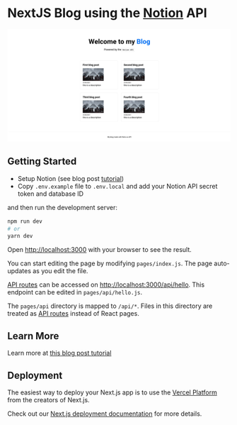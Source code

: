 NextJS Blog using the [Notion](https://developers.notion.com/) API
==================================================================

![](./docs/index.png)

## Getting Started

- Setup Notion (see blog post [tutorial](https://medium.com/@karadalex/create-a-blog-with-nextjs-and-notion-as-a-cms-f0a7dde06921))
- Copy `.env.example` file to `.env.local` and add your Notion API secret token and database ID

and then run the development server:
```bash
npm run dev
# or
yarn dev
```

Open [http://localhost:3000](http://localhost:3000) with your browser to see the result.

You can start editing the page by modifying `pages/index.js`. The page auto-updates as you edit the file.

[API routes](https://nextjs.org/docs/api-routes/introduction) can be accessed on [http://localhost:3000/api/hello](http://localhost:3000/api/hello). This endpoint can be edited in `pages/api/hello.js`.

The `pages/api` directory is mapped to `/api/*`. Files in this directory are treated as [API routes](https://nextjs.org/docs/api-routes/introduction) instead of React pages.

## Learn More

Learn more at [this blog post tutorial](https://medium.com/@karadalex/create-a-blog-with-nextjs-and-notion-as-a-cms-f0a7dde06921)

## Deployment

The easiest way to deploy your Next.js app is to use the [Vercel Platform](https://vercel.com/import?utm_medium=default-template&filter=next.js&utm_source=create-next-app&utm_campaign=create-next-app-readme) from the creators of Next.js.

Check out our [Next.js deployment documentation](https://nextjs.org/docs/deployment) for more details.
